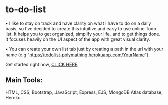 # to-do-list

• I like to stay on track and have clarity on what I have to do on a daily basis, so I've decided to create this intuitive and easy to use online Todo list. It helps you to get organized, simplify your life, and to get things done. It focuses heavily on the UI aspect of the app with great visual clarity.

• You can create your own list tab just by creating a path in the url with your name (e.g "https://todolist-polymathing.herokuapp.com/YourName").


Get started right now, [CLICK HERE](https://todolist-polymathing.herokuapp.com/To-do).


## Main Tools:
HTML, CSS, Bootstrap, JavaScript, Express, EJS, MongoDB Atlas database, Heroku.
